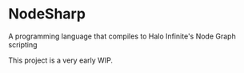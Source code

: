 # NodeSharp
A programming language that compiles to Halo Infinite's Node Graph scripting

This project is a very early WIP.
